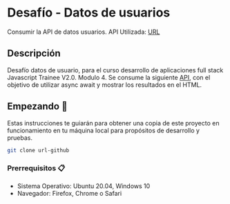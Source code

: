 # Desafío - Datos de usuarios

Consumir la API de datos usuarios. API Utilizada: [URL](https://randomuser.me/api/?results=5000)

## Descripción

Desafío datos de usuario, para el curso desarrollo de aplicaciones full stack Javascript Trainee V2.0. Modulo 4.
Se consume la siguiente [API](https://randomuser.me/api/?results=5000), con el objetivo de utilizar async await y mostrar los resultados en el HTML.

## Empezando 🚀

Estas instrucciones te guiarán para obtener una copia de este proyecto en funcionamiento en tu máquina local para propósitos de desarrollo y pruebas.

```bash
git clone url-github
```

### Prerrequisitos 📋

- Sistema Operativo: Ubuntu 20.04, Windows 10
- Navegador: Firefox, Chrome o Safari

